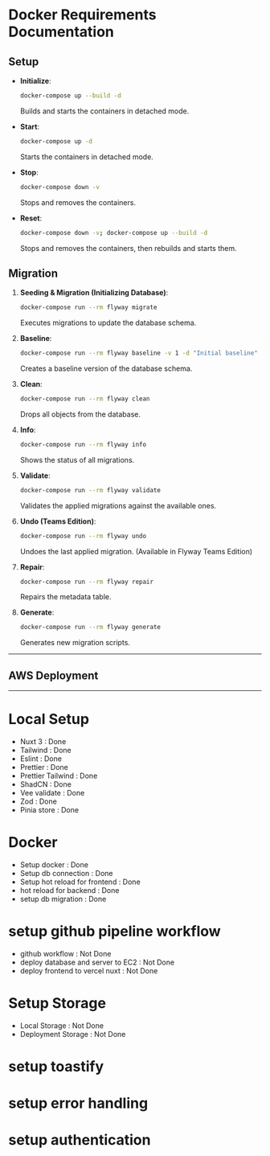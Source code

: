 

# Docker Requirements Documentation

## Setup

- **Initialize**: 
  ```sh
  docker-compose up --build -d 
  ```
  Builds and starts the containers in detached mode.

- **Start**: 
  ```sh
  docker-compose up -d
  ```
  Starts the containers in detached mode.

- **Stop**: 
  ```sh
  docker-compose down -v
  ```
  Stops and removes the containers.

- **Reset**: 
  ```sh
  docker-compose down -v; docker-compose up --build -d
  ```
  Stops and removes the containers, then rebuilds and starts them.

## Migration

1. **Seeding & Migration (Initializing Database)**: 
   ```sh
   docker-compose run --rm flyway migrate
   ```
   Executes migrations to update the database schema.

2. **Baseline**: 
   ```sh
   docker-compose run --rm flyway baseline -v 1 -d "Initial baseline"
   ```
   Creates a baseline version of the database schema.

3. **Clean**: 
   ```sh
   docker-compose run --rm flyway clean
   ```
   Drops all objects from the database.

4. **Info**: 
   ```sh
   docker-compose run --rm flyway info
   ```
   Shows the status of all migrations.

5. **Validate**: 
   ```sh
   docker-compose run --rm flyway validate
   ```
   Validates the applied migrations against the available ones.

6. **Undo (Teams Edition)**: 
   ```sh
   docker-compose run --rm flyway undo
   ```
   Undoes the last applied migration. (Available in Flyway Teams Edition)

7. **Repair**: 
   ```sh
   docker-compose run --rm flyway repair
   ```
   Repairs the metadata table.

8. **Generate**: 
   ```sh
   docker-compose run --rm flyway generate
   ```
   Generates new migration scripts.

---
## AWS Deployment
---

# Local Setup
  - Nuxt 3 : Done
  - Tailwind : Done
  - Eslint : Done
  - Prettier : Done
  - Prettier Tailwind : Done
  - ShadCN : Done
  - Vee validate : Done
  - Zod : Done
  - Pinia store : Done

# Docker 
  - Setup docker : Done
  - Setup db connection : Done
  - Setup hot reload for frontend : Done
  - hot reload for backend : Done
  - setup db migration : Done 


# setup github pipeline workflow
  - github workflow : Not Done
  - deploy database and server to EC2 : Not Done
  - deploy frontend to vercel nuxt : Not Done

# Setup Storage
  - Local Storage : Not Done
  - Deployment Storage : Not Done

# setup toastify
# setup error handling
# setup authentication
